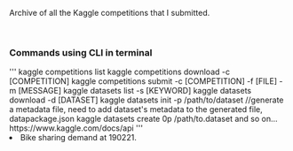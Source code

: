 <p>Archive of all the Kaggle competitions that I submitted.</p>
<br>
<h3>Commands using CLI in terminal</h3>
'''
kaggle competitions list
kaggle competitions download -c [COMPETITION]
kaggle competitions submit -c [COMPETITION] -f [FILE] -m [MESSAGE]
kaggle datasets list -s [KEYWORD]
kaggle datasets download -d [DATASET]
kaggle datasets init -p /path/to/dataset //generate a metadata file, need to add dataset's metadata to the generated file, datapackage.json
kaggle datasets create 0p /path/to.dataset
and so on... https://www.kaggle.com/docs/api
'''
<br>
<li>Bike sharing demand at 190221.</li>
